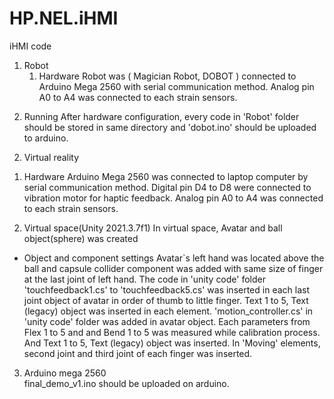 # HP.NEL.iHMI

iHMI code

1. Robot
   1) Hardware 
   Robot was ( Magician Robot, DOBOT ) connected to Arduino Mega 2560 with serial communication method.
   Analog pin A0 to A4 was connected to each strain sensors.

  2) Running
    After hardware configuration, every code in 'Robot' folder should be stored in same directory and 
   'dobot.ino' should be uploaded to arduino.

  2. Virtual reality
   1) Hardware
   Arduino Mega 2560 was connected to laptop computer by serial communication method. Digital pin D4 
   to D8 were connected to vibration motor for haptic feedback. Analog pin A0 to A4 was connected to 
   each strain sensors.

   2) Virtual space(Unity 2021.3.7f1)
   In virtual space, Avatar and ball object(sphere) was created
  
  - Object and component settings
    Avatar`s left hand was located above the ball and capsule collider component was added with same size of finger at the last joint of left hand. The code in 'unity code' folder 'touchfeedback1.cs' to 'touchfeedback5.cs' was inserted in each last joint object of avatar in order of thumb to little finger. Text 1 to 5, Text (legacy) object was inserted in each element.
    'motion_controller.cs' in 'unity code' folder was added in avatar object. Each parameters from Flex 1 to 5 and and Bend 1 to 5 was 
 measured while calibration process. And Text 1 to 5, Text (legacy) object was inserted. In 'Moving' elements, second joint and third joint of each finger was inserted.

   3) Arduino mega 2560    
final_demo_v1.ino should be uploaded on arduino.
    


    

